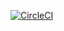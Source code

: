 [![CircleCI](https://circleci.com/gh/kotebone/Patterns2/tree/master.svg?style=svg)](https://circleci.com/gh/kotebone/Patterns2/tree/master)

